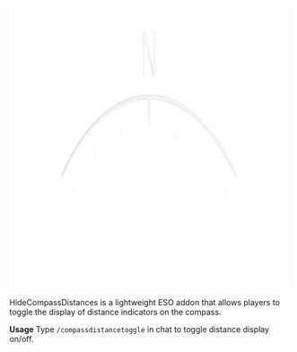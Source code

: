 <img src="https://github.com/VollstaendigerName/HideCompassDistances/blob/main/Images/HideCompassDistancesLogo.png" alt="HCD Logo" width="500" height="500" />

HideCompassDistances is a lightweight ESO addon that allows players to toggle the display of distance indicators on the compass. 

**Usage**
Type `/compassdistancetoggle` in chat to toggle distance display on/off.
